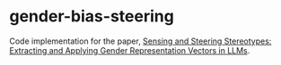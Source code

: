 # gender-bias-steering

Code implementation for the paper, [Sensing and Steering Stereotypes: Extracting and Applying Gender Representation Vectors in LLMs]().
